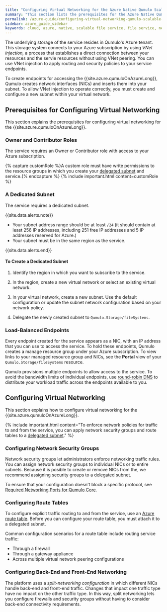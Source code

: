 ```yaml
---
title: "Configuring Virtual Networking for the Azure Native Qumulo Scalable File Service"
summary: "This section lists the prerequisites for the Azure Native Qumulo Scalable File Service, describes the components of virtual networking for the service, explains how to configure them, and provides virtual networking best practices."
permalink: /azure-guide/configuring-virtual-networking-qumulo-scalable-file-service.html
sidebar: azure_guide_sidebar
keywords: cloud, azure, native, scalable file service, file service, network, networking, owner, contributor, role, subnet, dedicated subnet, endpoint, route table, security group, VNet injection
---
```


The underlying storage of the service resides in Qumulo's Azure tenant. This storage system connects to your Azure subscription by using _VNet injection,_ a process that establishes a direct connection between your resources and the servie resources without using VNet peering. You can use VNet injection to apply routing and security policies to your service endpoints.

To create endpoints for accessing the {{site.azure.qumuloOnAzureLong}}, Qumulo creates network interfaces (NICs) and inserts them into your subnet. To allow VNet injection to operate correctly, you must create and configure a new subnet within your virtual network.


## Prerequisites for Configuring Virtual Networking
This section explains the prerequisites for configuring virtual networking for the {{site.azure.qumuloOnAzureLong}}.

### Owner and Contributor Roles
The service requires an Owner or Contributor role with access to your Azure subscription.

{% capture customRole %}A custom role must have write permissions to the resource groups in which you create your [delegated subnet](https://learn.microsoft.com/en-us/azure/virtual-network/subnet-delegation-overview) and service.{% endcapture %}
{% include important.html content=customRole %}

### A Dedicated Subnet
The service requires a dedicated subnet.

{{site.data.alerts.note}}
<ul>
  <li>Your subnet address range should be at least <code>/24</code> (it should contain at least 256 IP addresses, including 251 free IP addresses and 5 IP addresses reserved for Azure.)</li>
  <li>Your subnet must be in the same region as the service.</li>
</ul>
{{site.data.alerts.end}}

#### To Create a Dedicated Subnet
1. Identify the region in which you want to subscribe to the service.  

1. In the region, create a new virtual network or select an existing virtual network. 

1. In your virtual network, create a new subnet. Use the default configuration or update the subnet network configuration based on your network policy.

1. Delegate the newly created subnet to `Qumulo.Storage/fileSystems`.

### Load-Balanced Endpoints
Every endpoint created for the service appears as a NIC, with an IP address that you can use to access the service. To hold these endpoints, Qumulo creates a manage resource group under your Azure subscription. To view links to your managed resource group and NICs, see the **Portal** view of your `Qumulo.Storage/fileSystems` resource.

Qumulo provisions multiple endpoints to allow access to the service. To avoid the bandwidth limits of individual endpoints, use [round-robin DNS](https://en.wikipedia.org/wiki/Round-robin_DNS) to distribute your workload traffic across the endpoints available to you.


## Configuring Virtual Networking
This section explains how to configure virtual networking for the {{site.azure.qumuloOnAzureLong}}.

{% include important.html content="To enforce network policies for traffic to and from the service, you can apply network security groups and route tables to a [delegated subnet](https://learn.microsoft.com/en-us/azure/virtual-network/subnet-delegation-overview)." %}

### Configuring Network Security Groups
Network security groups let administrators enforce networking traffic rules. You can assign network security groups to individual NICs or to entire subnets. Because it is posible to create or remove NICs from the, we recommend assigning security groups to a delegated subnet.

To ensure that your configuration doesn't block a specific protocol, see [Required Networking Ports for Qumulo Core](https://docs.qumulo.com/administrator-guide/networking/required-networking-ports.html).

### Configuring Route Tables
To configure explicit traffic routing to and from the service, use an [Azure route table](https://learn.microsoft.com/en-us/azure/virtual-network/manage-route-table). Before you can configure your route table, you must attach it to a delegated subnet.

Common configuration scenarios for a route table include routing service traffic:

* Through a firewall
* Through a gateway appliance
* Across multiple virtual network peering configurations

### Configuring Back-End and Front-End Networking
The  platform uses a _split-networking configuration_ in which different NICs handle back-end and front-end traffic. Changes that impact one traffic type have no impact on the other traffic type. In this way, split networking lets you configure firewalls and security groups without having to consider back-end connectivity requirements.
